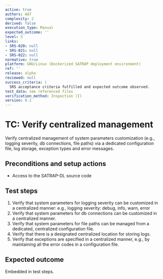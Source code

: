 ```yaml
---
active: true
authors: AAT
complexity: 2
derived: false
execution_type: Manual
expected_outcome: ''
level: 5
links:
- SRS-020: null
- SRS-021: null
- SRS-022: null
normative: true
platform: GNU/Linux (Dockerized SATRAP deployment environment)
ref: ''
release: alpha
reviewed: null
success_criteria: |
  SRS acceptance criteria fulfilled and expected outcome observed.
test_data: see referenced files
verification_method: Inspection (I)
version: 0.1
---
```


# TC: Verify centralized management

Verify centralized management of system parameters customization (e.g., logging severity, db connections, file paths) via a dedicated configuration file, log storage, exception types and error messages.

## Preconditions and setup actions
- Access to the SATRAP-DL source code

## Test steps
1. Verify that system parameters for logging severity can be customized in a centralized manner: e.g., logging severity: debug, info, warn, error
1. Verify that system parameters for db connections can be customized in a centralized manner.
1. Verify that system parameters for file paths can be managed from a dedicated, centralized configuration file.
1. Verify that there is a designated centralized location for storing logs.
1. Verify that exceptions are specified in a centralized manner, e.g., by maintaining all the error codes in a configuration file.

## Expected outcome
Embedded in test steps.